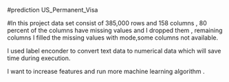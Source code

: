 #prediction  US_Permanent_Visa




#In this  project  data set consist of  385,000 rows and 158 columns , 80 percent of the columns have missing values and I dropped them , remaining columns I filled the missing values with mode,some columns not available.


I used label enconder to convert text data to numerical data which will save time during execution.


I want to increase features and run more machine learning algorithm . 
